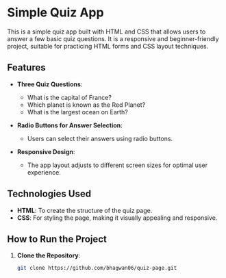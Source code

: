 # Simple Quiz App

This is a simple quiz app built with HTML and CSS that allows users to answer a few basic quiz questions. 
It is a responsive and beginner-friendly project, suitable for practicing HTML forms and CSS layout techniques.

## Features

- **Three Quiz Questions**: 
  - What is the capital of France?
  - Which planet is known as the Red Planet?
  - What is the largest ocean on Earth?
  
- **Radio Buttons for Answer Selection**: 
  - Users can select their answers using radio buttons.
  
- **Responsive Design**: 
  - The app layout adjusts to different screen sizes for optimal user experience.

## Technologies Used

- **HTML**: To create the structure of the quiz page.
- **CSS**: For styling the page, making it visually appealing and responsive.

## How to Run the Project

1. **Clone the Repository**:
   ```bash
   git clone https://github.com/bhagwan06/quiz-page.git
